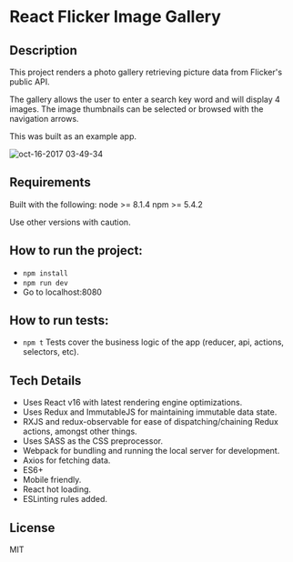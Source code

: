 # React Flicker Image Gallery

## Description
This project renders a photo gallery retrieving picture data from Flicker's public API.

The gallery allows the user to enter a search key word and will display 4 images. The image thumbnails can be selected or browsed with the navigation arrows.

This was built as an example app.

![oct-16-2017 03-49-34](https://user-images.githubusercontent.com/1060904/31600759-964e1c5c-b225-11e7-8bcf-c96e0f240ab9.gif)

## Requirements
Built with the following:
node >= 8.1.4
npm >= 5.4.2

Use other versions with caution.

## How to run the project:
* `npm install`
* `npm run dev`
* Go to localhost:8080

## How to run tests:
* `npm t`
Tests cover the business logic of the app (reducer, api, actions, selectors, etc).

## Tech Details
- Uses React v16 with latest rendering engine optimizations.
- Uses Redux and ImmutableJS for maintaining immutable data state.
- RXJS and redux-observable for ease of dispatching/chaining Redux actions, amongst other things.
- Uses SASS as the CSS preprocessor.
- Webpack for bundling and running the local server for development.
- Axios for fetching data.
- ES6+
- Mobile friendly.
- React hot loading.
- ESLinting rules added.

## License
MIT